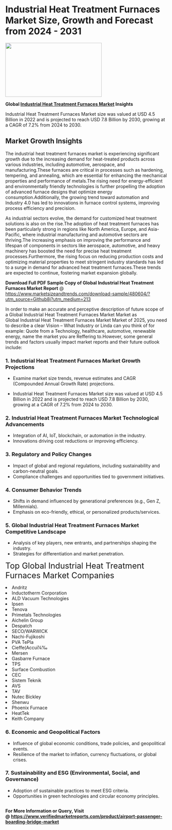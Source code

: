 <H1>Industrial Heat Treatment Furnaces Market Size, Growth and Forecast from 2024 - 2031</H1><img class="aligncenter size-medium wp-image-584254" src="https://thirdeyenews.in/wp-content/uploads/2024/09/Global-Market-Research-300x168.jpeg" alt="" width="300" height="168" /><p><strong>Global&nbsp;<a href="https://www.marketsizeandtrends.com/download-sample/480604/?utm_source=Github8j?utm_medium=213">Industrial Heat Treatment Furnaces Market</a> Insights</strong></p><p>Industrial Heat Treatment Furnaces Market size was valued at USD 4.5 Billion in 2022 and is projected to reach USD 7.8 Billion by 2030, growing at a CAGR of 7.2% from 2024 to 2030.</p><p><h2>Market Growth Insights</h2> <p>The industrial heat treatment furnaces market is experiencing significant growth due to the increasing demand for heat-treated products across various industries, including automotive, aerospace, and manufacturing.These furnaces are critical in processes such as hardening, tempering, and annealing, which are essential for enhancing the mechanical properties and performance of metals.The rising need for energy-efficient and environmentally friendly technologies is further propelling the adoption of advanced furnace designs that optimize energy consumption.Additionally, the growing trend toward automation and Industry 4.0 has led to innovations in furnace control systems, improving process efficiency and precision.</p> <p>As industrial sectors evolve, the demand for customized heat treatment solutions is also on the rise.The adoption of heat treatment furnaces has been particularly strong in regions like North America, Europe, and Asia-Pacific, where industrial manufacturing and automotive sectors are thriving.The increasing emphasis on improving the performance and lifespan of components in sectors like aerospace, automotive, and heavy machinery has boosted the need for precise heat treatment processes.Furthermore, the rising focus on reducing production costs and optimizing material properties to meet stringent industry standards has led to a surge in demand for advanced heat treatment furnaces.These trends are expected to continue, fostering market expansion globally.</p> <p><span class=""><strong>Download Full PDF Sample Copy of Global Industrial Heat Treatment Furnaces Market Report</strong> @ <a href="https://www.marketsizeandtrends.com/download-sample/480604/?utm_source=Github8j?utm_medium=213" target="_blank">https://www.marketsizeandtrends.com/download-sample/480604/?utm_source=Github8j?utm_medium=213</a></span></p><p>In order to make an accurate and perceptive description of future scope of a Global&nbsp;Industrial Heat Treatment Furnaces Market Market as Global&nbsp;Industrial Heat Treatment Furnaces Market Market of 2025, you need to describe a clear Vision &ndash; What Industry or Linda can you think of for example: Quote from a Technology, healthcare, automotive, renewable energy, name the market you are Reffering to.However, some general trends and factors usually impact market reports and their future outlook include:</p><h3>1.&nbsp;<strong>Industrial Heat Treatment Furnaces Market Growth Projections</strong></h3><ul><li>Examine market size trends, revenue estimates and CAGR (Compounded Annual Growth Rate) projections.</li><li><p>Industrial Heat Treatment Furnaces Market size was valued at USD 4.5 Billion in 2022 and is projected to reach USD 7.8 Billion by 2030, growing at a CAGR of 7.2% from 2024 to 2030.</p></li></ul><h3>2.&nbsp;<strong>Industrial Heat Treatment Furnaces Market Technological Advancements</strong></h3><ul><li>Integration of AI, IoT, blockchain, or automation in the industry.</li><li>Innovations driving cost reductions or improving efficiency.</li></ul><h3>3.&nbsp;<strong>Regulatory and Policy Changes</strong></h3><ul><li>Impact of global and regional regulations, including sustainability and carbon-neutral goals.</li><li>Compliance challenges and opportunities tied to government initiatives.</li></ul><h3>4.&nbsp;<strong>Consumer Behavior Trends</strong></h3><ul><li>Shifts in demand influenced by generational preferences (e.g., Gen Z, Millennials).</li><li>Emphasis on eco-friendly, ethical, or personalized products/services.</li></ul><h3>5.&nbsp;<strong>Global Industrial Heat Treatment Furnaces Market Competitive Landscape</strong></h3><ul><li>Analysis of key players, new entrants, and partnerships shaping the industry.</li><li>Strategies for differentiation and market penetration.</li></ul><p data-pm-slice="1 1 []"><span style="color: inherit; font-family: inherit; font-size: 25px;">Top Global Industrial Heat Treatment Furnaces Market Companies</span></p><div class="" data-test-id=""><p><li>Andritz</li><li> Inductotherm Corporation</li><li> ALD Vacuum Technologies</li><li> Ipsen</li><li> Tenova</li><li> Primetals Technologies</li><li> Aichelin Group</li><li> Despatch</li><li> SECO/WARWICK</li><li> Nachi-Fujikoshi</li><li> PVA TePla</li><li> Cieffe(Accuï¼‰</li><li> Mersen</li><li> Gasbarre Furnace</li><li> TPS</li><li> Surface Combustion</li><li> CEC</li><li> Sistem Teknik</li><li> AVS</li><li> TAV</li><li> Nutec Bickley</li><li> Shenwu</li><li> Phoenix Furnace</li><li> HeatTek</li><li> Keith Company</li></p></div><h3>6.&nbsp;<strong>Economic and Geopolitical Factors</strong></h3><ul><li>Influence of global economic conditions, trade policies, and geopolitical events.</li><li>Resilience of the market to inflation, currency fluctuations, or global crises.</li></ul><h3>7.&nbsp;<strong>Sustainability and ESG (Environmental, Social, and Governance)</strong></h3><ul><li>Adoption of sustainable practices to meet ESG criteria.</li><li>Opportunities in green technologies and circular economy principles.</li></ul><h2><strong style="font-size: 14px;">For More Information or Query, Visit @&nbsp;</strong><a style="background-color: #ffffff; font-size: 14px;" href="https://www.marketsizeandtrends.com/report/industrial-heat-treatment-furnaces-market/" target="_blank">https://www.verifiedmarketreports.com/product/airport-passenger-boarding-bridge-market</a></h2>